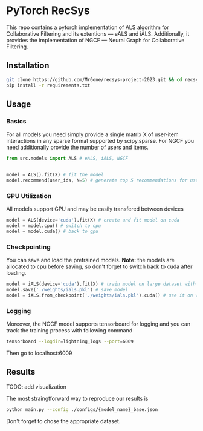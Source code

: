 # PyTorch RecSys

This repo contains a pytorch implementation of ALS algorithm for Collaborative Filtering and its extentions &mdash; eALS and iALS. Additionally, it provides the implementation of NGCF &mdash; Neural Graph for Collaborative Filtering.

## Installation 

```bash
git clone https://github.com/Mr6one/recsys-project-2023.git && cd recsys-project-2023
pip install -r requirements.txt
```

## Usage

### Basics
For all models you need simply provide a single matrix X of user-item interactions in any sparse format supported by scipy.sparse. For NGCF you need additionally provide the number of users and items.
```python
from src.models import ALS # eALS, iALS, NGCF


model = ALS().fit(X) # fit the model
model.recommend(user_ids, N=5) # generate top 5 recommendations for users
```

### GPU Utilization
All models support GPU and may be easily transfered between devices

```python
model = ALS(device='cuda').fit(X) # create and fit model on cuda
model = model.cpu() # switch to cpu
model = model.cuda() # back to gpu
```

### Checkpointing
You can save and load the pretrained models. **Note:** the models are allocated to cpu before saving, so don't forget to switch back to cuda after loading.

```python
model = iALS(device='cuda').fit(X) # train model on large dataset with high-end GPU
model.save('./weights/ials.pkl') # save model
model = iALS.from_checkpoint('./weights/ials.pkl').cuda() # use it on weak laptop
```

### Logging
Moreover, the NGCF model supports tensorboard for logging and you can track the training process with following command

```bash
tensorboard --logdir=lightning_logs --port=6009
```
Then go to localhost:6009

## Results

TODO: add visualization

The most straingtforward way to reproduce our results is

```bash
python main.py --config ./configs/{model_name}_base.json
```

Don't forget to chose the appropriate dataset.
